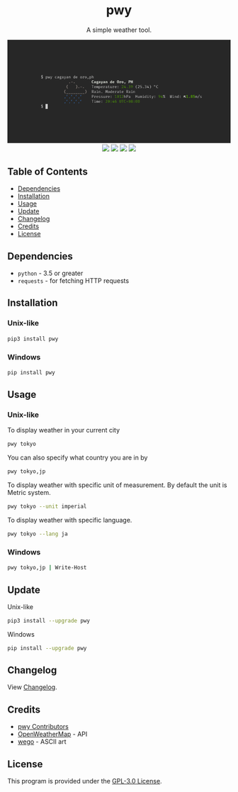 <div align="center">
    <h1>pwy</h1>
    <p>A simple weather tool.</p>
    <img src="https://raw.githubusercontent.com/clieg/clieg.github.io/master/images/pwy.png"><br>
    <a href="https://pypi.org/project/pwy"><img src="https://img.shields.io/pypi/v/pwy"></a>
    <a href="https://pypi.org/project/pwy"><img src="https://img.shields.io/pypi/dm/pwy"></a>
    <a href="https://openweathermap.org/api"><img src="https://img.shields.io/badge/openweathermap-api-blue"></a>
    <a href="https://github.com/clieg/pwy/blob/master/LICENSE"><img src="https://img.shields.io/badge/license-GPL&#8208;3.0-blue"></a>
</div>

## Table of Contents
* [Dependencies](#dependencies)
* [Installation](#installation)
* [Usage](#usage)
* [Update](#update)
* [Changelog](#changelog)
* [Credits](#credits)
* [License](#license)

## Dependencies
* `python` - 3.5 or greater
* `requests` - for fetching HTTP requests


## Installation
### Unix-like
```sh
pip3 install pwy
```

### Windows
```sh
pip install pwy
```


## Usage
### Unix-like
To display weather in your current city
```sh
pwy tokyo
```

You can also specify what country you are in by
```sh
pwy tokyo,jp
```

To display weather with specific unit of measurement. By default the unit is Metric system.
```sh
pwy tokyo --unit imperial
```

To display weather with specific language.
```sh
pwy tokyo --lang ja
```

### Windows
```sh
pwy tokyo,jp | Write-Host
```


## Update
Unix-like
```sh
pip3 install --upgrade pwy
```

Windows
```sh
pip install --upgrade pwy
```


## Changelog
View [Changelog](https://github.com/clieg/pwy/blob/master/CHANGELOG.md).


## Credits
* [pwy Contributors](https://github.com/clieg/pwy/graphs/contributors)
* [OpenWeatherMap](https://openweathermap.org/current) - API
* [wego](https://github.com/schachmat/wego) - ASCII art

## License
This program is provided under the [GPL-3.0 License](https://github.com/clieg/pwy/blob/master/LICENSE).